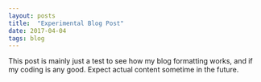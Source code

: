 ```yaml
---
layout: posts
title:  "Experimental Blog Post"
date: 2017-04-04
tags: blog
---
```


This post is mainly just a test to see how my blog formatting works, and if my coding is any good. Expect actual content sometime in the future.
